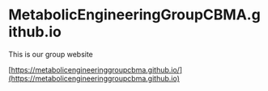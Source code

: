# MetabolicEngineeringGroupCBMA.github.io
This is our group website

[https://metabolicengineeringgroupcbma.github.io/](https://metabolicengineeringgroupcbma.github.io)
